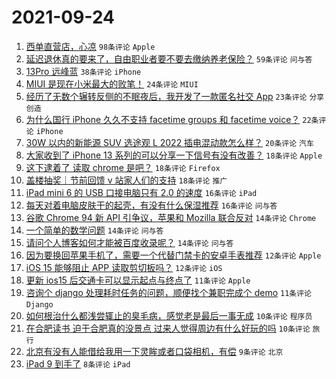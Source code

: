 # 2021-09-24

1. [西单直营店，心凉](https://www.v2ex.com/t/803799) `98条评论` `Apple`
1. [延迟退休真的要来了，自由职业者要不要去缴纳养老保险？](https://www.v2ex.com/t/803800) `59条评论` `问与答`
1. [13Pro 远峰蓝](https://www.v2ex.com/t/803797) `38条评论` `iPhone`
1. [MIUI 是现在小米最大的败笔！](https://www.v2ex.com/t/803858) `24条评论` `MIUI`
1. [经历了无数个辗转反侧的不眠夜后，我开发了一款匿名社交 App](https://www.v2ex.com/t/803825) `23条评论` `分享创造`
1. [为什么国行 iPhone 久久不支持 facetime groups 和 facetime voice？](https://www.v2ex.com/t/803877) `22条评论` `iPhone`
1. [30W 以内的新能源 SUV 选途观 L 2022 插电混动款怎么样？](https://www.v2ex.com/t/803815) `20条评论` `汽车`
1. [大家收到了 iPhone 13 系列的可以分享一下信号有没有改善？](https://www.v2ex.com/t/803859) `18条评论` `Apple`
1. [这下逮着了 读取 chrome 是吧？](https://www.v2ex.com/t/803847) `18条评论` `Firefox`
1. [盖楼抽奖｜节前回馈 v 站家人们的支持](https://www.v2ex.com/t/803832) `18条评论` `推广`
1. [iPad mini 6 的 USB 口接电脑只有 2.0 的速度](https://www.v2ex.com/t/803844) `16条评论` `iPad`
1. [每天对着电脑皮肤干的起壳，有没有什么保湿推荐](https://www.v2ex.com/t/803818) `16条评论` `问与答`
1. [谷歌 Chrome 94 新 API 引争议，苹果和 Mozilla 联合反对](https://www.v2ex.com/t/803882) `14条评论` `Chrome`
1. [一个简单的数学问题](https://www.v2ex.com/t/803860) `14条评论` `问与答`
1. [请问个人博客如何才能被百度收录呢？](https://www.v2ex.com/t/803838) `14条评论` `问与答`
1. [因为要换回苹果手机了，需要一个代替门禁卡的安卓手表推荐](https://www.v2ex.com/t/803862) `12条评论` `Apple`
1. [iOS 15 能够阻止 APP 读取剪切板吗？](https://www.v2ex.com/t/803792) `12条评论` `iOS`
1. [更新 ios15 后交通卡可以显示起点与终点了](https://www.v2ex.com/t/803848) `11条评论` `Apple`
1. [咨询个 django 处理耗时任务的问题，顺便找个兼职完成个 demo](https://www.v2ex.com/t/803806) `11条评论` `Django`
1. [如何根治什么都浅尝辄止的臭毛病，感觉老是最后一事无成](https://www.v2ex.com/t/803887) `10条评论` `程序员`
1. [在合肥读书 迫于合肥真的没景点 过来人觉得周边有什么好玩的吗](https://www.v2ex.com/t/803853) `10条评论` `旅行`
1. [北京有没有人能借给我用一下灵眸或者口袋相机，有偿](https://www.v2ex.com/t/803796) `9条评论` `北京`
1. [iPad 9 到手了](https://www.v2ex.com/t/803834) `8条评论` `iPad`

